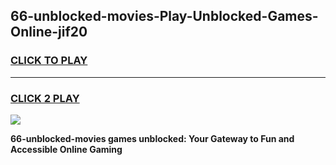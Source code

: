 
## 66-unblocked-movies-Play-Unblocked-Games-Online-jif20
<h3>
<a href="https://premium76.site?title=66-unblocked-movies&ref=25A">CLICK TO PLAY</a></h3>
<hr>

<h3>
<a href="https://premium76.site?title=66-unblocked-movies&ref=25A">CLICK 2 PLAY</a>
  
</h3>

<a href="https://premium76.site?title=66-unblocked-movies&ref=25A"><img src="https://clearcache.store/games.png"></a>


**66-unblocked-movies games unblocked: Your Gateway to Fun and Accessible Online Gaming**
